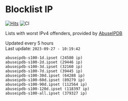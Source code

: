 # Blocklist IP

[![Hits](https://hits.seeyoufarm.com/api/count/incr/badge.svg?url=https%3A%2F%2Fgithub.com%2Fborestad%2Fblocklist-ip%2F&count_bg=%2379C83D&title_bg=%23555555&icon=&icon_color=%23E7E7E7&title=hits&edge_flat=false)](https://hits.seeyoufarm.com)  ![CI](https://img.shields.io/github/workflow/status/borestad/blocklist-ip/CI?style=flat-square)

Lists with worst IPv4 offenders, provided by [AbuseIPDB](https://www.abuseipdb.com/)

<!-- FOOTER-PLACEHOLDER -->
Updated every 5 hours<br>
Last update: `2023-09-27 - 10:19:42`
```
abuseipdb-s100-1d.ipset (24580 ip)
abuseipdb-s100-2d.ipset (29446 ip)
abuseipdb-s100-3d.ipset (32160 ip)
abuseipdb-s100-7d.ipset (39445 ip)
abuseipdb-s100-30d.ipset (64288 ip)
abuseipdb-s100-60d.ipset (89279 ip)
abuseipdb-s100-90d.ipset (112564 ip)
abuseipdb-s100-120d.ipset (118397 ip)
abuseipdb-s100-all.ipset (379327 ip)
```
